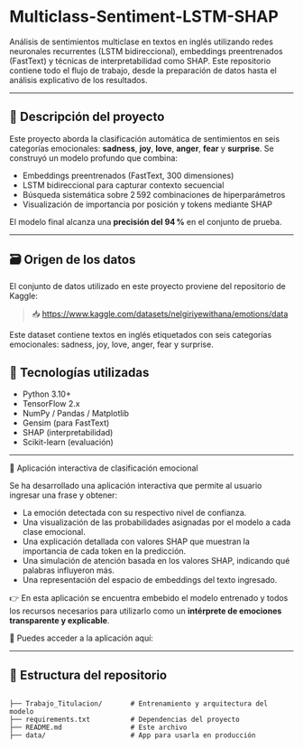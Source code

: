# Multiclass-Sentiment-LSTM-SHAP

Análisis de sentimientos multiclase en textos en inglés utilizando redes neuronales recurrentes (LSTM bidireccional), embeddings preentrenados (FastText) y técnicas de interpretabilidad como SHAP. Este repositorio contiene todo el flujo de trabajo, desde la preparación de datos hasta el análisis explicativo de los resultados.

---

## 📌 Descripción del proyecto

Este proyecto aborda la clasificación automática de sentimientos en seis categorías emocionales: **sadness**, **joy**, **love**, **anger**, **fear** y **surprise**. Se construyó un modelo profundo que combina:

- Embeddings preentrenados (FastText, 300 dimensiones)
- LSTM bidireccional para capturar contexto secuencial
- Búsqueda sistemática sobre 2 592 combinaciones de hiperparámetros
- Visualización de importancia por posición y tokens mediante SHAP

El modelo final alcanza una **precisión del 94 %** en el conjunto de prueba.

---

## 🗃️ Origen de los datos

El conjunto de datos utilizado en este proyecto proviene del repositorio de Kaggle:

> 📥 https://www.kaggle.com/datasets/nelgiriyewithana/emotions/data

Este dataset contiene textos en inglés etiquetados con seis categorías emocionales: sadness, joy, love, anger, fear y surprise.


## 🧠 Tecnologías utilizadas

- Python 3.10+
- TensorFlow 2.x
- NumPy / Pandas / Matplotlib
- Gensim (para FastText)
- SHAP (interpretabilidad)
- Scikit-learn (evaluación)

---

🧠 Aplicación interactiva de clasificación emocional

Se ha desarrollado una aplicación interactiva que permite al usuario ingresar una frase y obtener:

- La emoción detectada con su respectivo nivel de confianza.
- Una visualización de las probabilidades asignadas por el modelo a cada clase emocional.
- Una explicación detallada con valores SHAP que muestran la importancia de cada token en la predicción.
- Una simulación de atención basada en los valores SHAP, indicando qué palabras influyeron más.
- Una representación del espacio de embeddings del texto ingresado.

👉 En esta aplicación se encuentra embebido el modelo entrenado y todos los recursos necesarios para utilizarlo como un **intérprete de emociones transparente y explicable**.

🔗 Puedes acceder a la aplicación aquí:

---

## 📁 Estructura del repositorio

```plaintext

├── Trabajo_Titulacion/       # Entrenamiento y arquitectura del modelo
├── requirements.txt          # Dependencias del proyecto
├── README.md                 # Este archivo
├── data/                     # App para usarla en producción


